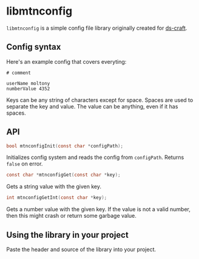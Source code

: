 # libmtnconfig

`libmtnconfig` is a simple config file library originally created for [ds-craft](https://github.com/IAmMoltony/ds-craft).

## Config syntax

Here's an example config that covers everyting:

```
# comment

userName moltony
numberValue 4352
```

Keys can be any string of characters except for space. Spaces are used to separate the key and value. The value can be anything, even if it has spaces.

## API

```c
bool mtnconfigInit(const char *configPath);
```

Initializes config system and reads the config from `configPath`. Returns `false` on error.

```c
const char *mtnconfigGet(const char *key);
```

Gets a string value with the given key.

```c
int mtnconfigGetInt(const char *key);
```

Gets a number value with the given key. If the value is not a valid number, then this might crash or return some garbage value.

## Using the library in your project

Paste the header and source of the library into your project.
